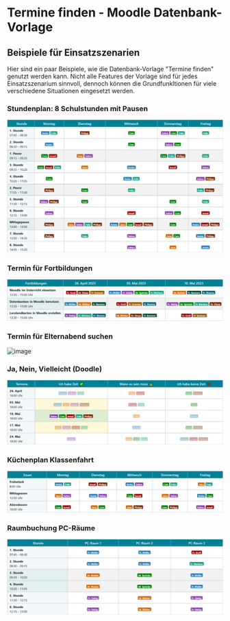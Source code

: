 # Termine finden - Moodle Datenbank-Vorlage

## Beispiele für Einsatzszenarien

Hier sind ein paar Beispiele, wie die Datenbank-Vorlage "Termine finden" genutzt werden kann.
Nicht alle Features der Vorlage sind für jedes Einsatzszenarium sinnvoll, dennoch können die Grundfunkltionen für viele verschiedene Situationen eingesetzt werden.

### Stundenplan: 8 Schulstunden mit Pausen
![image](https://github.com/margomius/moodle-datenbanken-vorlagen/blob/main/Termine-finden/Beispiele/Screenshots/8_Schulstunden_mit_Pause.png?raw=true)

### Termin für Fortbildungen
![image](https://github.com/margomius/moodle-datenbanken-vorlagen/blob/main/Termine-finden/Beispiele/Screenshots/Fortbildungen.png?raw=true)

### Termin für Elternabend suchen
![image](https://github.com/margomius/moodle-datenbanken-vorlagen/blob/main/Termine-finden/Beispiele/Screenshots/Screenshot/Elternabend.png?raw=true)

### Ja, Nein, Vielleicht (Doodle)
![image](https://github.com/margomius/moodle-datenbanken-vorlagen/blob/main/Termine-finden/Beispiele/Screenshots/Ja_Nein_Vielleicht_(Doodle).png?raw=true)

### Küchenplan Klassenfahrt
![image](https://github.com/margomius/moodle-datenbanken-vorlagen/blob/main/Termine-finden/Beispiele/Screenshots/Essensplanung_Klassenfahrt.png?raw=true)

### Raumbuchung PC-Räume
![image](https://github.com/margomius/moodle-datenbanken-vorlagen/blob/main/Termine-finden/Beispiele/Screenshots/Raumbuchung.png?raw=true)